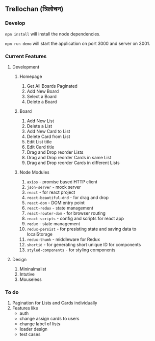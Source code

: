 ## Trellochan (त्रिलोचन)

### Develop

`npm install` will install the node dependencies.

`npm run demo` will start the application on port 3000 and server on 3001.

### Current Features

1. Development

    1. Homepage
        1. Get All Boards Paginated
        2. Add New Board
        3. Select a Board
        4. Delete a Board
        
    2. Board
        1. Add New List
        3. Delete a List
        4. Add New Card to List
        5. Delete Card from List
        6. Edit List title
        7. Edit Card title
        8. Drag and Drop reorder Lists
        9. Drag and Drop reorder Cards in same List
        10. Drag and Drop reorder Cards in different Lists
        
    3. Node Modules
        1. `axios` - promise based HTTP client
        2. `json-server` - mock server
        3. `react` - for react project
        4. `react-beautiful-dnd` - for drag and drop
        5. `react-dom` - DOM entry point
        6. `react-redux` - state management
        7. `react-router-dom` - for browser routing
        8. `react-scripts` - config and scripts for react app
        9. `redux` - state management
        10. `redux-persist` - for presisting state and saving data to localStorage
        11. `redux-thunk` - middleware for Redux
        12. `shortid` - for generating short unique ID for components
        13. `styled-components` - for styling components
        
2. Design

    1. Mininalmalist
    2. Intutive
    3. Mouseless

### To do

1. Pagination for Lists and Cards individually
2. Features like
    - auth
    - change assign cards to users
    - change label of lists
    - loader design
    - test cases


